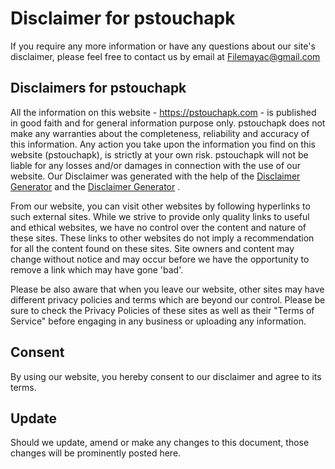 Disclaimer for pstouchapk
=========================

If you require any more information or have any questions about our site's disclaimer, please feel free to contact us by email at [Filemayac@gmail.com](mailto:Filemayac@gmail.com)

Disclaimers for pstouchapk
--------------------------

All the information on this website - https://pstouchapk.com - is published in good faith and for general information purpose only. pstouchapk does not make any warranties about the completeness, reliability and accuracy of this information. Any action you take upon the information you find on this website (pstouchapk), is strictly at your own risk. pstouchapk will not be liable for any losses and/or damages in connection with the use of our website. Our Disclaimer was generated with the help of the [Disclaimer Generator](https://www.disclaimergenerator.net/) and the [Disclaimer Generator](https://www.disclaimer-generator.com) .

From our website, you can visit other websites by following hyperlinks to such external sites. While we strive to provide only quality links to useful and ethical websites, we have no control over the content and nature of these sites. These links to other websites do not imply a recommendation for all the content found on these sites. Site owners and content may change without notice and may occur before we have the opportunity to remove a link which may have gone 'bad'.

Please be also aware that when you leave our website, other sites may have different privacy policies and terms which are beyond our control. Please be sure to check the Privacy Policies of these sites as well as their "Terms of Service" before engaging in any business or uploading any information.

Consent
-------

By using our website, you hereby consent to our disclaimer and agree to its terms.

Update
------

Should we update, amend or make any changes to this document, those changes will be prominently posted here.